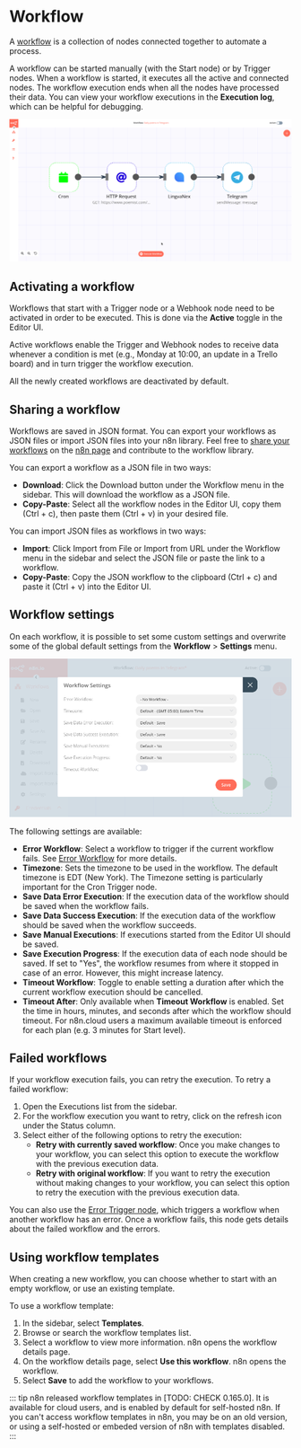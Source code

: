 # Workflow

A [workflow](../../reference/glossary.md#workflow) is a collection of nodes connected together to automate a process. 

A workflow can be started manually (with the Start node) or by Trigger nodes. When a workflow is started, it executes all the active and connected nodes. The workflow execution ends when all the nodes have processed their data. You can view your workflow executions in the **Execution log**, which can be helpful for debugging.

![Workflow](../images/Execute_workflow.gif)

## Activating a workflow

Workflows that start with a Trigger node or a Webhook node need to be activated in order to be executed. This is done via the **Active** toggle in the Editor UI.

Active workflows enable the Trigger and Webhook nodes to receive data whenever a condition is met (e.g., Monday at 10:00, an update in a Trello board) and in turn trigger the workflow execution.

All the newly created workflows are deactivated by default. 

## Sharing a workflow

Workflows are saved in JSON format. You can export your workflows as JSON files or import JSON files into your n8n library. Feel free to [share your workflows](../../reference/contributing.md#contribute-a-workflow-🧬) on the [n8n page](https://n8n.io/workflows) and contribute to the workflow library.

You can export a workflow as a JSON file in two ways:

  * **Download**: Click the Download button under the Workflow menu in the sidebar. This will download the workflow as a JSON file.
  * **Copy-Paste**: Select all the workflow nodes in the Editor UI, copy them (Ctrl + c), then paste them (Ctrl + v) in your desired file.

You can import JSON files as workflows in two ways:

  * **Import**: Click Import from File or Import from URL under the Workflow menu in the sidebar and select the JSON file or paste the link to a workflow.
  * **Copy-Paste**: Copy the JSON workflow to the clipboard (Ctrl + c) and paste it (Ctrl + v) into the Editor UI.

## Workflow settings

On each workflow, it is possible to set some custom settings and overwrite some of the global default settings from the **Workflow** > **Settings** menu.

![The Workflow Setting modal.](../images/workflow_settings.png)

The following settings are available:

* **Error Workflow**: Select a workflow to trigger if the current workflow fails. See [Error Workflow](../key-concepts/README.md#error-workflow) for more details.
* **Timezone**: Sets the timezone to be used in the workflow. The default timezone is EDT (New York). The Timezone setting is particularly important for the Cron Trigger node.
* **Save Data Error Execution**: If the execution data of the workflow should be saved when the workflow fails.
* **Save Data Success Execution**: If the execution data of the workflow should be saved when the workflow succeeds.
* **Save Manual Executions**: If executions started from the Editor UI should be saved.
* **Save Execution Progress**: If the execution data of each node should be saved. If set to "Yes", the workflow resumes from where it stopped in case of an error. However, this might increase latency.
* **Timeout Workflow**: Toggle to enable setting a duration after which the current workflow execution should be cancelled.
* **Timeout After**: Only available when **Timeout Workflow** is enabled. Set the time in hours, minutes, and seconds after which the workflow should timeout. For n8n.cloud users a maximum available timeout is enforced for each plan (e.g. 3 minutes for Start level).

## Failed workflows

If your workflow execution fails, you can retry the execution. To retry a failed workflow:

1. Open the Executions list from the sidebar.
2. For the workflow execution you want to retry, click on the refresh icon under the Status column.
3. Select either of the following options to retry the execution:
    * **Retry with currently saved workflow**: Once you make changes to your workflow, you can select this option to execute the workflow with the previous execution data.
    * **Retry with original workflow**: If you want to retry the execution without making changes to your workflow, you can select this option to retry the execution with the previous execution data.

You can also use the [Error Trigger node](../../nodes/nodes-library/core-nodes/ErrorTrigger), which triggers a workflow when another workflow has an error. Once a workflow fails, this node gets details about the failed workflow and the errors.

## Using workflow templates

When creating a new workflow, you can choose whether to start with an empty workflow, or use an existing template.

To use a workflow template:

1. In the sidebar, select **Templates**.
2. Browse or search the workflow templates list.
3. Select a workflow to view more information. n8n opens the workflow details page.
4. On the workflow details page, select **Use this workflow**. n8n opens the workflow.
5. Select **Save** to add the workflow to your workflows.

::: tip 
n8n released workflow templates in [TODO: CHECK 0.165.0]. It is available for cloud users, and is enabled by default for self-hosted n8n. If you can't access workflow templates in n8n, you may be on an old version, or using a self-hosted or embeded version of n8n with templates disabled.
:::

